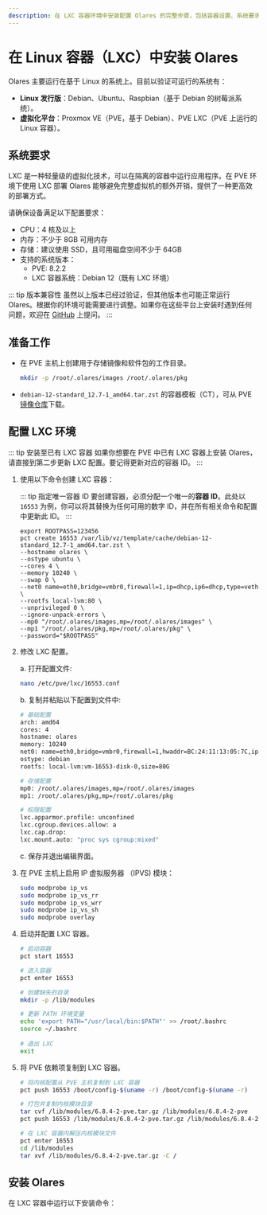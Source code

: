 ```yaml
---
description: 在 LXC 容器环境中安装配置 Olares 的完整步骤，包括容器设置、系统要求和激活方法。
---
```

# 在 Linux 容器（LXC）中安装 Olares
Olares 主要运行在基于 Linux 的系统上。目前以验证可运行的系统有：

- **Linux 发行版**：Debian、Ubuntu、Raspbian（基于 Debian 的树莓派系统）。
- **虚拟化平台**：Proxmox VE（PVE，基于 Debian）、PVE LXC（PVE 上运行的 Linux 容器）。

## 系统要求

LXC 是一种轻量级的虚拟化技术，可以在隔离的容器中运行应用程序。在 PVE 环境下使用 LXC 部署 Olares 能够避免完整虚拟机的额外开销，提供了一种更高效的部署方式。

请确保设备满足以下配置要求：

- CPU：4 核及以上
- 内存：不少于 8GB 可用内存
- 存储：建议使用 SSD，且可用磁盘空间不少于 64GB
- 支持的系统版本：
  - PVE: 8.2.2
  - LXC 容器系统：Debian 12（既有 LXC 环境）

::: tip 版本兼容性
虽然以上版本已经过验证，但其他版本也可能正常运行 Olares。根据你的环境可能需要进行调整。如果你在这些平台上安装时遇到任何问题，欢迎在 [GitHub](https://github.com/beclab/Olares/issues/new) 上提问。
:::

## 准备工作

- 在 PVE 主机上创建用于存储镜像和软件包的工作目录。
  
   ```bash
   mkdir -p /root/.olares/images /root/.olares/pkg
   ```
-  `debian-12-standard_12.7-1_amd64.tar.zst` 的容器模板（CT），可从 PVE [镜像仓库](http://download.proxmox.com/images/system/)下载。

## 配置 LXC 环境

::: tip 安装至已有 LXC 容器
如果你想要在 PVE 中已有 LXC 容器上安装 Olares，请直接到第二步更新 LXC 配置。要记得更新对应的容器 ID。
:::

1. 使用以下命令创建 LXC 容器：

   ::: tip 指定唯一容器 ID
   要创建容器，必须分配一个唯一的**容器 ID**。此处以 `16553` 为例，你可以将其替换为任何可用的数字 ID，并在所有相关命令和配置中更新此 ID。
   :::

   ```bash{2}
   export ROOTPASS=123456 
   pct create 16553 /var/lib/vz/template/cache/debian-12-standard_12.7-1_amd64.tar.zst \
   --hostname olares \
   --ostype ubuntu \
   --cores 4 \
   --memory 10240 \
   --swap 0 \
   --net0 name=eth0,bridge=vmbr0,firewall=1,ip=dhcp,ip6=dhcp,type=veth \
   --rootfs local-lvm:80 \
   --unprivileged 0 \
   --ignore-unpack-errors \
   --mp0 "/root/.olares/images,mp=/root/.olares/images" \
   --mp1 "/root/.olares/pkg,mp=/root/.olares/pkg" \
   --password="$ROOTPASS"

2. 修改 LXC 配置。
   
   a. 打开配置文件:

   ```bash
   nano /etc/pve/lxc/16553.conf
   ```
   
   b. 复制并粘贴以下配置到文件中:
      
      ```bash
      # 基础配置
      arch: amd64
      cores: 4
      hostname: olares
      memory: 10240
      net0: name=eth0,bridge=vmbr0,firewall=1,hwaddr=BC:24:11:13:05:7C,ip=dhcp,ip6=dhcp,type=veth
      ostype: debian
      rootfs: local-lvm:vm-16553-disk-0,size=80G

      # 存储配置
      mp0: /root/.olares/images,mp=/root/.olares/images
      mp1: /root/.olares/pkg,mp=/root/.olares/pkg

      # 权限配置
      lxc.apparmor.profile: unconfined
      lxc.cgroup.devices.allow: a
      lxc.cap.drop:
      lxc.mount.auto: "proc sys cgroup:mixed"
      ```
   
   c. 保存并退出编辑界面。

3. 在 PVE 主机上启用 IP 虚拟服务器 （IPVS) 模块：

   ```bash
   sudo modprobe ip_vs
   sudo modprobe ip_vs_rr
   sudo modprobe ip_vs_wrr
   sudo modprobe ip_vs_sh
   sudo modprobe overlay
   ```
4. 启动并配置 LXC 容器。

   ```bash 
   # 启动容器
   pct start 16553

   # 进入容器
   pct enter 16553

   # 创建缺失的目录
   mkdir -p /lib/modules

   # 更新 PATH 环境变量
   echo 'export PATH="/usr/local/bin:$PATH"' >> /root/.bashrc
   source ~/.bashrc
      
   # 退出 LXC
   exit
   ```

5. 将 PVE 依赖项复制到 LXC 容器。
   
   ```bash
   # 将内核配置从 PVE 主机复制到 LXC 容器
   pct push 16553 /boot/config-$(uname -r) /boot/config-$(uname -r)
   
   # 打包并复制内核模块目录
   tar cvf /lib/modules/6.8.4-2-pve.tar.gz /lib/modules/6.8.4-2-pve
   pct push 16553 /lib/modules/6.8.4-2-pve.tar.gz /lib/modules/6.8.4-2-pve.tar.gz
   
   # 在 LXC 容器内解压内核模块文件
   pct enter 16553
   cd /lib/modules
   tar xvf /lib/modules/6.8.4-2-pve.tar.gz -C /
   ```

## 安装 Olares

在 LXC 容器中运行以下安装命令：

<!--@include: ./reusables.md{4,28}-->

<!--@include: ./activate-olares.md-->

<!--@include: ./log-in-to-olares.md-->

<!--@include: ./reusables.md{30,34}-->